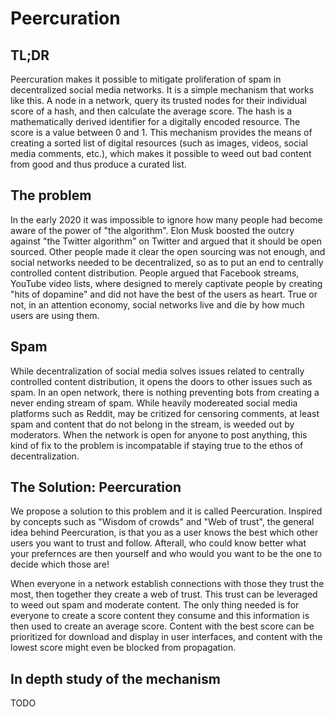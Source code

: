 # Peercuration

## TL;DR
Peercuration makes it possible to mitigate proliferation of spam in decentralized social media networks. It is a simple mechanism that works like this. A node in a network, query its trusted nodes for their individual score of a hash, and then calculate the average score. The hash is a mathematically derived identifier for a digitally encoded resource. The score is a value between 0 and 1. This mechanism provides the means of creating a sorted list of digital resources (such as images, videos, social media comments, etc.), which makes it possible to weed out bad content from good and thus produce a curated list.

## The problem
In the early 2020 it was impossible to ignore how many people had become aware of the power of "the algorithm". Elon Musk boosted the outcry against "the Twitter algorithm" on Twitter and argued that it should be open sourced. Other people made it clear the open sourcing was not enough, and social networks needed to be decentralized, so as to put an end to centrally controlled content distribution. People argued that Facebook streams, YouTube video lists, where designed to merely captivate people by creating "hits of dopamine" and did not have the best of the users as heart. True or not, in an attention economy, social networks live and die by how much users are using them.

## Spam
While decentralization of social media solves issues related to centrally controlled content distribution, it opens the doors to other issues such as spam. In an open network, there is nothing preventing bots from creating a never ending stream of spam. While heavily modereated social media platforms such as Reddit, may be critized for censoring comments, at least spam and content that do not belong in the stream, is weeded out by moderators. When the network is open for anyone to post anything, this kind of fix to the problem is incompatable if staying true to the ethos of decentralization. 

## The Solution: Peercuration
We propose a solution to this problem and it is called Peercuration. Inspired by concepts such as "Wisdom of crowds" and "Web of trust", the general idea behind Peercuration, is that you as a user knows the best which other users you want to trust and follow. Afterall, who could know better what your prefernces are then yourself and who would you want to be the one to decide which those are!

When everyone in a network establish connections with those they trust the most, then together they create a web of trust. This trust can be leveraged to weed out spam and moderate content. The only thing needed is for everyone to create a score content they consume and this information is then used to create an average score. Content with the best score can be prioritized for download and display in user interfaces, and content with the lowest score might even be blocked from propagation. 

## In depth study of the mechanism
TODO


